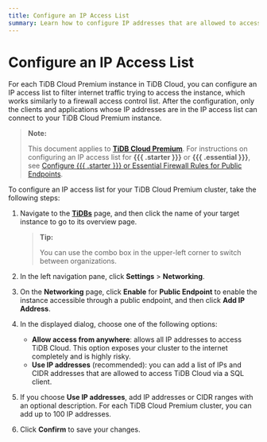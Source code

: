 ```yaml
---
title: Configure an IP Access List
summary: Learn how to configure IP addresses that are allowed to access your TiDB Cloud Premium instance.
---
```


# Configure an IP Access List

For each TiDB Cloud Premium instance in TiDB Cloud, you can configure an IP access list to filter internet traffic trying to access the instance, which works similarly to a firewall access control list. After the configuration, only the clients and applications whose IP addresses are in the IP access list can connect to your TiDB Cloud Premium instance.

> **Note:**
>
> This document applies to [**TiDB Cloud Premium**](/tidb-cloud/select-cluster-tier.md#tidb-cloud-premium). For instructions on configuring an IP access list for **{{{ .starter }}}** or **{{{ .essential }}}**, see [Configure {{{ .starter }}} or Essential Firewall Rules for Public Endpoints](/tidb-cloud/configure-serverless-firewall-rules-for-public-endpoints.md).

To configure an IP access list for your TiDB Cloud Premium cluster, take the following steps:

1. Navigate to the [**TiDBs**](https://tidbcloud.com/tidbs) page, and then click the name of your target instance to go to its overview page.

    > **Tip:**
    >
    > You can use the combo box in the upper-left corner to switch between organizations.

2. In the left navigation pane, click **Settings** > **Networking**.
3. On the **Networking** page, click **Enable** for **Public Endpoint** to enable the instance accessible through a public endpoint, and then click **Add IP Address**.
4. In the displayed dialog, choose one of the following options:

    - **Allow access from anywhere**: allows all IP addresses to access TiDB Cloud. This option exposes your cluster to the internet completely and is highly risky.
    - **Use IP addresses** (recommended): you can add a list of IPs and CIDR addresses that are allowed to access TiDB Cloud via a SQL client.

5. If you choose **Use IP addresses**, add IP addresses or CIDR ranges with an optional description. For each TiDB Cloud Premium cluster, you can add up to 100 IP addresses.
6. Click **Confirm** to save your changes.
